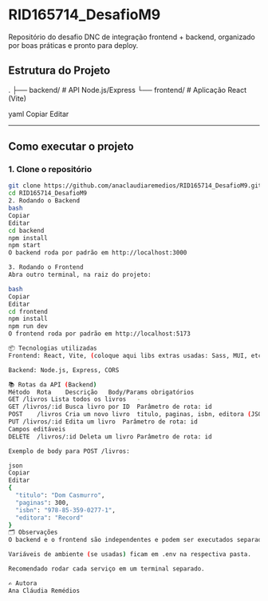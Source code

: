 # RID165714_DesafioM9

Repositório do desafio DNC de integração frontend + backend, organizado por boas práticas e pronto para deploy.

## Estrutura do Projeto

.
├── backend/ # API Node.js/Express
└── frontend/ # Aplicação React (Vite)

yaml
Copiar
Editar

---

## Como executar o projeto

### 1. Clone o repositório

```bash
git clone https://github.com/anaclaudiaremedios/RID165714_DesafioM9.git
cd RID165714_DesafioM9
2. Rodando o Backend
bash
Copiar
Editar
cd backend
npm install
npm start
O backend roda por padrão em http://localhost:3000

3. Rodando o Frontend
Abra outro terminal, na raiz do projeto:

bash
Copiar
Editar
cd frontend
npm install
npm run dev
O frontend roda por padrão em http://localhost:5173

📦 Tecnologias utilizadas
Frontend: React, Vite, (coloque aqui libs extras usadas: Sass, MUI, etc)

Backend: Node.js, Express, CORS

📚 Rotas da API (Backend)
Método	Rota	Descrição	Body/Params obrigatórios
GET	/livros	Lista todos os livros	-
GET	/livros/:id	Busca livro por ID	Parâmetro de rota: id
POST	/livros	Cria um novo livro	titulo, paginas, isbn, editora (JSON)
PUT	/livros/:id	Edita um livro	Parâmetro de rota: id
Campos editáveis
DELETE	/livros/:id	Deleta um livro	Parâmetro de rota: id

Exemplo de body para POST /livros:

json
Copiar
Editar
{
  "titulo": "Dom Casmurro",
  "paginas": 300,
  "isbn": "978-85-359-0277-1",
  "editora": "Record"
}
🗂️ Observações
O backend e o frontend são independentes e podem ser executados separadamente.

Variáveis de ambiente (se usadas) ficam em .env na respectiva pasta.

Recomendado rodar cada serviço em um terminal separado.

✍️ Autora
Ana Cláudia Remédios


